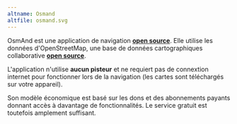 ```yaml
---
altname: Osmand
altfile: osmand.svg
---
```

OsmAnd est une application de navigation [**open source**](https://github.com/osmandapp/Osmand). Elle utilise les données d'OpenStreetMap, une base de données cartographiques collaborative [**open source**](https://github.com/openstreetmap). 

L'application n'utilise **aucun pisteur** et ne requiert pas de connextion internet pour fonctionner lors de la navigation (les cartes sont téléchargés sur votre appareil). 

Son modèle économique est basé sur les dons et des abonnements payants donnant accès à davantage de fonctionnalités. Le service gratuit est toutefois amplement suffisant. 
